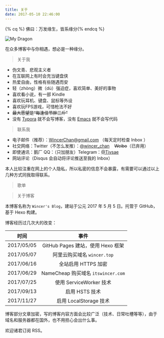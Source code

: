 ```yaml
---
title: 关于
date: 2017-05-10 22:46:00
---
```


{% cq %} 佛曰：万发缘生，皆系缘分{% endcq %}

<img class="lazyload" data-original="https://ws1.sinaimg.cn/large/ba22af52gy1flavmdeyt8j215o0o5e7c.jpg" alt="My Dragon" />

在众多博客中与你相遇，想必是一种缘分。

> 关于我

- 伪文青、悲观主义者
- 在互联网上有时会充当键盘侠
- 热爱自由，性格有些随遇而安
- 轻（zhòng）微（dù）强迫症，喜欢简单、美好的事物
- 喜欢看小说，有一部 Kindle
- 喜欢玩耳机、键盘、鼠标等外设
- 喜欢玩FPS游戏，可惜枪法不好
- ~~最大愿望是“每逢佳节胖三斤”~~
- 没有 [Typora](https://typora.io/) 就不会写博客，没有 [Emacs](https://www.gnu.org/software/emacs/) 就不会写代码

> 联系我

- 电子邮件（推荐）：[WincerChan@gmail.com](mailto:WincerChan@gmail.com) （每天定时检查 Inbox ）
- 社交网络：Twitter（不怎么发推）：[@wincer_chan](https://twitter.com/wincer_chan)   &nbsp;&nbsp; ~~Weibo~~（已弃用）
- 即使通讯：鹅厂 QQ：（只加朋友）Telegram：[@Tivsae](https://t.me/Tivsae)
- 网站评论（Disqus 会自动将评论推送至我的 Inbox）

本人比较注重在网上的个人隐私，所以私密的信息不会暴露，有需要可以通过以上几种方式同我取得联系。

> 歌单

<div id="aplayer1" class="aplayer"></div>
<script src="https://cdnjs.cloudflare.com/ajax/libs/aplayer/1.6.0/APlayer.min.js"></script>
<script type="text/javascript">new APlayer({element:document.getElementById("aplayer1"),narrow:false,autoplay:false,showlrc:3,mutex:true,theme:"#ad7a86",mode:"random",listmaxheight: '263px',music:[{title:"if (piano arrange)",author:"折倉俊則",url:"https://p2.music.126.net/UYETKYOF9FufKT7BbGnwPQ==/6626756580992835.mp3",pic:"https://p1.music.126.net/vysbI6D4DhLa5LE8tNX34A==/6630055115875539.jpg?param=130y130",lrc:"lrc/pure.lrc"},{title:"Preparation",author:"Hans Zimmer Richard Harvey",url:"https://p2.music.126.net/6YAZFrdwC3s1gkC6vGHumQ==/3329321210070231.mp3",pic:"https://p1.music.126.net/6IKS1CYVRd8vK84TVIzolA==/7891194953715753.jpg?param=130y130",lrc: 'lrc/pure.lrc'},{title:"lyric",author:"茶太",url:"https://p2.music.126.net/4Xd-j-3dYptuh9kuovb_OA==/3110518395057226.mp3",pic:"https://p1.music.126.net/gHw1Uaj8hP4hKgjOLjd0WQ==/800444465021215.jpg?param=130y130",lrc:"lrc/lyric.lrc"},{title:"Photograph",author:"Ed Sheeran",url:"https://p2.music.126.net/OXeQr5tXSjc_CUxBD4Zqgg==/7742760884055835.mp3",pic:"https://p1.music.126.net/coUnPtrHg0zUozRCwYOxog==/6051711999665662.jpg?param=130y130",lrc:"lrc/photograph.lrc"},{title:"Dream It Possible",author:"Delacey",url:"https://p2.music.126.net/9FXR9UAKzIRFUn5QPDTjEQ==/3286440257931121.mp3",pic:"https://p1.music.126.net/AqaX6wFRiu5_W2z4RD4V1g==/2885118514463430.jpg?param=130y130",lrc:"lrc/dream-it-possible.lrc"},{title:"Take my heart",author:"SoKo",url:"https://p2.music.126.net/kNiHshdrbDhgdLrhVpl2LA==/2111062325347329.mp3",pic:"https://p1.music.126.net/0ZZclgehpqmjfdSyFb4gcg==/1700944488175705.jpg?param=130y130",lrc:"lrc/take-my-heart.lrc"},{title:"Bizarre Love Triangle",author:"Frente!",url:"https://p2.music.126.net/L7uewkF-djfc-_vSjkRb9A==/5713062418016128.mp3",pic:"https://p1.music.126.net/BRBLu2YNmV3O4A6uOW99ZA==/1822990278857803.jpg?param=130y130",lrc:"lrc/bizarre.lrc"},{title:"Free Loop",author:"Daniel Powter",url:"https://p2.music.126.net/YyhEskFwYIAY3Wi1BnNo-A==/1055531162673865.mp3",pic:"https://pic.xiami.net/images/album/img44/23844/1703441376477561.jpg?x-oss-process=image/resize,limit0,m_pad,w185,h185",lrc:"lrc/free-loop.lrc"},{title:"Wonderful U - Demo Version",author:"AGA",url:"https://p2.music.126.net/OWz5iCmbshiQcZ2MQ532vw==/1424967072629099.mp3",pic:"https://p1.music.126.net/Blb_Gi0AJTWIEBLr189F4A==/18791753232142320.jpg?param=130y130",lrc:"lrc/wonderful-u.lrc"},{title:"“千と千寻の神隠し”~いつも何度でも",author:"木村弓",url:"https://p2.music.126.net/t1-SSOsKICQXsZgqUzzA-w==/1315015906855025.mp3",pic:"https://p1.music.126.net/ahHhYhz5N4r9c-EpLkwXYA==/933485371981854.jpg?param=130y130",lrc:"lrc/pure.lrc"},{title:"云流れ",author:"みかん箱 Foxtail-Grass Studio",url:"https://p2.music.126.net/UD5488lfvXcPjJiT9QfJZA==/1344702720808941.mp3",pic:"https://p1.music.126.net/JFnBz-eyIBltKt15wjjFUA==/4455221115751031.jpg?param=130y130",lrc:"lrc/pure.lrc"},{title:"それがあなたの幸せとしても",author:"rairu",url:"https://p2.music.126.net/vZwDC-1XziFJxNxAYzSjPA==/1396379768465583.mp3",pic:"https://p1.music.126.net/BBcMAmdZ0Hb_tHKAp7uztQ==/3395291911730256.jpg?param=130y130",lrc:"lrc/rairu.lrc"},{title:"9 Crimes",author:"Damien Rice",url:"https://p2.music.126.net/WuPEFsMuDUuxg-2MQokf4g==/1308418837074409.mp3",pic:"https://p1.music.126.net/Q8HIzL2Dcio1B7NBv--B6A==/727876697596025.jpg?param=130y130",lrc:"lrc/pure.lrc"},{title:"secret base~君がくれたもの~",author:"茅野愛衣",url:"https://p2.music.126.net/A2gSNgN8kBWb0lOA4KDRdw==/3402988488542563.mp3",pic:"https://p1.music.126.net/daZcHVIJicL3wXJWMIjAng==/7926379325753633.jpg?param=130y130",lrc:"lrc/secretbase.lrc"},{title:"アイロニ",author:"まじ娘",url:"https://p2.music.126.net/Wz_0iEdrMa6DAQ22hcpqtQ==/2946691231571755.mp3",pic:"https://p1.music.126.net/z3DbNjr5UsIR92zl-6L2VQ==/109951163041844005.jpg?param=130y130",lrc:"lrc/31421442.lrc"},{title:"After All ～綴る想い～",author:"上原れな",url:"https://p2.music.126.net/6mc-xL4Bp-IiKCZBJQFZFg==/5744948255205055.mp3",pic:"https://p1.music.126.net/DWMcO2TlrLNshWvwZExaAA==/3157797395052523.jpg?param=130y130",lrc:"lrc/after-all.lrc"},{title:"慕容雪",author:"薛凯琪",url:"https://p2.music.126.net/O-R2rb5suSSh9_lB4-unmQ==/1120402348712434.mp3",pic:"https://p1.music.126.net/jUXAQxScnj9R9pmUgdoFmQ==/116548232562214.jpg?param=130y130",lrc:"lrc/murong.lrc"},{title:"少女的祈祷",author:"张敬轩",url:"https://p2.music.126.net/yzsJReH-6r73lYwyr-2vIg==/3186384697313762.mp3",pic:"https://pic.xiami.net/images/album/img75/1175/9610027721474444262.jpg?x-oss-process=image/resize,limit0,m_pad,w185,h185",lrc:"lrc/girl-pray.lrc"},{title:"不露声色",author:"Jam",url:"https://p2.music.126.net/J8UUvBZ_gTLCvv-DeCvOsQ==/18729081069408868.mp3",pic:"https://p1.music.126.net/o9H3nhgOCK7zYQ4DGZkd5A==/19066631137330769.jpg?param=130y130",lrc:"lrc/dont-show.lrc"},{title:"不说",author:"李荣浩",url:"https://p2.music.126.net/bg7yQF2zZHxPCDhF8mSmIQ==/3250156389612540.mp3",pic:"https://p1.music.126.net/3w4p4qbOajYIWhQWJo2-HA==/18635622579339784.jpg?param=130y130",lrc:"lrc/dont-speak.lrc"},{title:"小半",author:"陈粒",url:"https://p2.music.126.net/WFmdBsQqyHrLvkuOjhZM4g==/3416182636543715.mp3",pic:"https://p1.music.126.net/HQxTggMCB7AHUXN-ZFEtmA==/1371091013186741.jpg?param=130y130",lrc:"lrc/less-half.lrc"},{title:"合久必婚",author:"李克勤 / 陈苑淇",url:"https://p2.music.126.net/dnhBNslll3x4GU8af3Ca7g==/1147890139406189.mp3",pic:"https://p1.music.126.net/DNqV_JgxTEPiDe4-7WZL2Q==/40681930233149.jpg?param=130y130",lrc:"lrc/must-marry.lrc"},{title:"败将",author:"陈势安",url:"https://p2.music.126.net/hsVQKmUdxlAwEXKAE5YVDA==/18533367998403228.mp3",pic:"https://p1.music.126.net/Q9pYIJDr2fBKuahnau9Z0Q==/3446968965801512.jpg?param=130y130",lrc:"lrc/defeated.lrc"},{title:"罗生门",author:"麦浚龙 / 谢安琪",url:"https://p2.music.126.net/bIVz7d8gyDvh6FPh5NjYsQ==/7964862233140318.mp3",pic:"https://pic.xiami.net/images/album/img35/735/18102280031443423461.jpg?x-oss-process=image/resize,limit0,m_pad,w185,h185",lrc:"lrc/lsm.lrc"},{title:"遥不可及的你",author:"花粥",url:"https://p2.music.126.net/xOYYGpYoxQ5icd9BPoeYKg==/18656513301793915.mp3",pic:"https://p1.music.126.net/_d88fVvtP17B-hV7z1lWzg==/109951162835476747.jpg?param=130y130",lrc:"lrc/farway-you.lrc"}]});</script>


> 关于博客

本博客名称为 `Wincer's Blog`，建站于公元 2017 年 5 月 5 日。托管于 GitHub，基于 Hexo 构建。

博客经历过几次大的改变：

|     时间     |               事件               |
| :--------: | :----------------------------: |
| 2017/05/05 |   GitHub Pages 建站，使用 Hexo 框架   |
| 2017/05/07 |      阿里云购买域名 `wincer.top`      |
| 2017/06/16 |         全站启用 HTTPS 加密          |
| 2017/06/29 | NameCheap 购买域名 `itswincer.com` |
| 2017/07/25 |      使用 ServiceWorker 技术       |
| 2017/09/13 |           启用 HSTS 技术           |
| 2017/11/27 |       启用 LocalStorage 技术       |

博客部分文章加密，写的博客内容方面会比较广泛（技术、日常吐槽等等），由于域名和服务器都在国外，也不用担心会出什么事。

欢迎诸君订阅 RSS。